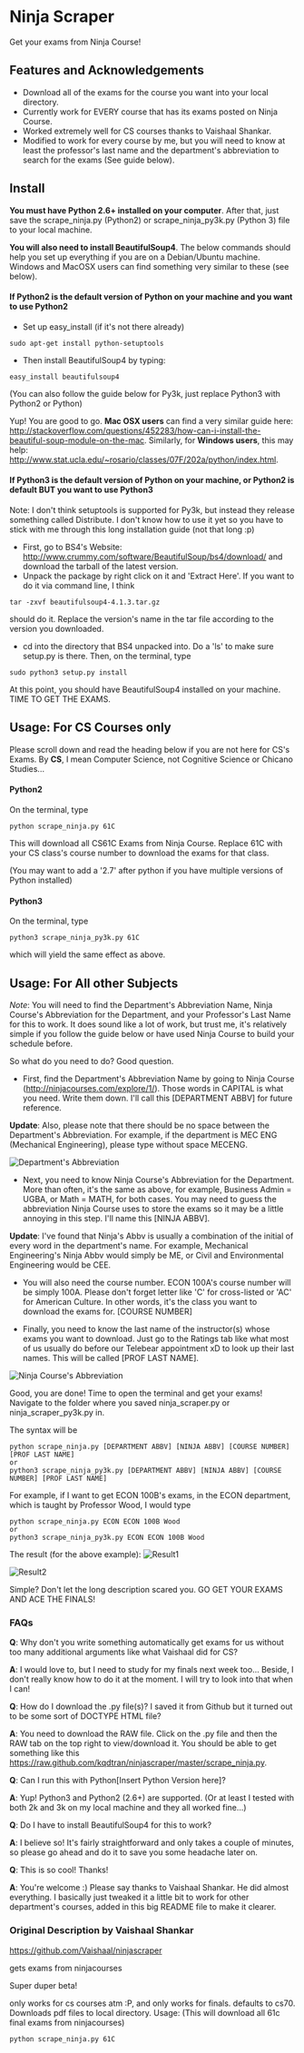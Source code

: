 Ninja Scraper
=============
Get your exams from Ninja Course!

## Features and Acknowledgements
* Download all of the exams for the course you want into your local directory.
* Currently work for EVERY course that has its exams posted on Ninja Course. 
* Worked extremely well for CS courses thanks to Vaishaal Shankar. 
* Modified to work for every course by me, but you will need to know at least the professor's last name and the department's abbreviation to search for the exams (See guide below).

## Install
**You must have Python 2.6+ installed on your computer**. After that, just save the scrape_ninja.py (Python2) or scrape_ninja_py3k.py (Python 3) file to your local machine. 

**You will also need to install BeautifulSoup4**. The below commands should help you set up everything if you are on a Debian/Ubuntu machine. Windows and MacOSX users can find something very similar to these (see below).

#### If Python2 is the default version of Python on your machine and you want to use Python2

* Set up easy_install (if it's not there already)
```
sudo apt-get install python-setuptools
```

* Then install BeautifulSoup4 by typing:
```
easy_install beautifulsoup4
```

(You can also follow the guide below for Py3k, just replace Python3 with Python2 or Python)

Yup! You are good to go. **Mac OSX users** can find a very similar guide here: http://stackoverflow.com/questions/452283/how-can-i-install-the-beautiful-soup-module-on-the-mac. Similarly, for **Windows users**, this may help: http://www.stat.ucla.edu/~rosario/classes/07F/202a/python/index.html.

#### If Python3 is the default version of Python on your machine, or Python2 is default BUT you want to use Python3

Note: I don't think setuptools is supported for Py3k, but instead they release something called Distribute. I don't know how to use it yet so you have to stick with me through this long installation guide (not that long :p)

* First, go to BS4's Website: http://www.crummy.com/software/BeautifulSoup/bs4/download/ and download the tarball of the latest version.
* Unpack the package by right click on it and 'Extract Here'. If you want to do it via command line, I think
```
tar -zxvf beautifulsoup4-4.1.3.tar.gz	 
```
 should do it. Replace the version's name in the tar file according to the version you downloaded.
* cd into the directory that BS4 unpacked into. Do a 'ls' to make sure setup.py is there. Then, on the terminal, type
```
sudo python3 setup.py install
```

At this point, you should have BeautifulSoup4 installed on your machine. TIME TO GET THE EXAMS.

## Usage: For CS Courses only
Please scroll down and read the heading below if you are not here for CS's Exams. By **CS**, I mean Computer Science, not Cognitive Science or Chicano Studies...

#### Python2

On the terminal, type  
```
python scrape_ninja.py 61C 
```
This will download all CS61C Exams from Ninja Course. Replace 61C with your CS class's course number to download the exams for that class. 

(You may want to add a '2.7' after python if you have multiple versions of Python installed)

#### Python3

On the terminal, type  
```
python3 scrape_ninja_py3k.py 61C 
```
which will yield the same effect as above. 

## Usage: For All other Subjects
*Note*: You will need to find the Department's Abbreviation Name, Ninja Course's Abbreviation for the Department, and your Professor's Last Name for this to work. It does sound like a lot of work, but trust me, it's relatively simple if you follow the guide below or have used Ninja Course to build your schedule before. 

So what do you need to do? Good question.

* First, find the Department's Abbreviation Name by going to Ninja Course (http://ninjacourses.com/explore/1/). Those words in CAPITAL is what you need. Write them down. I'll call this [DEPARTMENT ABBV] for future reference.

**Update**: Also, please note that there should be no space between the Department's Abbreviation. For example, if the department is MEC ENG (Mechanical Engineering), please type without space MECENG. 

![Department's Abbreviation](https://raw.github.com/kqdtran/ninjascraper/master/img/department_abbr.png)

* Next, you need to know Ninja Course's Abbreviation for the Department. More than often, it's the same as above, for example, Business Admin = UGBA, or Math = MATH, for both cases. You may need to guess the abbreviation Ninja Course uses to store the exams so it may be a little annoying in this step. I'll name this [NINJA ABBV]. 

**Update**: I've found that Ninja's Abbv is usually a combination of the initial of every word in the department's name. For example, Mechanical Engineering's Ninja Abbv would simply be ME, or Civil and Environmental Engineering would be CEE.  

* You will also need the course number. ECON 100A's course number will be simply 100A. Please don't forget letter like 'C' for cross-listed or 'AC' for American Culture. In other words, it's the class you want to download the exams for. [COURSE NUMBER]

* Finally, you need to know the last name of the instructor(s) whose exams you want to download. Just go to the Ratings tab like what most of us usually do before our Telebear appointment xD to look up their last names. This will be called [PROF LAST NAME].

![Ninja Course's Abbreviation](https://raw.github.com/kqdtran/ninjascraper/master/img/lastname.png)

Good, you are done! Time to open the terminal and get your exams! Navigate to the folder where you saved ninja_scraper.py or ninja_scraper_py3k.py in.

The syntax will be
```
python scrape_ninja.py [DEPARTMENT ABBV] [NINJA ABBV] [COURSE NUMBER] [PROF LAST NAME]
or
python3 scrape_ninja_py3k.py [DEPARTMENT ABBV] [NINJA ABBV] [COURSE NUMBER] [PROF LAST NAME]
```

For example, if I want to get ECON 100B's exams, in the ECON department, which is taught by Professor Wood, I would type
```
python scrape_ninja.py ECON ECON 100B Wood
or
python3 scrape_ninja_py3k.py ECON ECON 100B Wood
```

The result (for the above example):
![Result1](https://raw.github.com/kqdtran/ninjascraper/master/img/result1.png)


![Result2](https://raw.github.com/kqdtran/ninjascraper/master/img/result2.png)

Simple? Don't let the long description scared you. GO GET YOUR EXAMS AND ACE THE FINALS!

### FAQs
**Q**: Why don't you write something automatically get exams for us without too many additional arguments like what Vaishaal did for CS?

**A**: I would love to, but I need to study for my finals next week too... Beside, I don't really know how to do it at the moment. I will try to look into that when I can!

**Q**: How do I download the .py file(s)? I saved it from Github but it turned out to be some sort of DOCTYPE HTML file?

**A**: You need to download the RAW file. Click on the .py file and then the RAW tab on the top right to view/download it. You should be able to get something like this https://raw.github.com/kqdtran/ninjascraper/master/scrape_ninja.py.

**Q**: Can I run this with Python[Insert Python Version here]?

**A**: Yup! Python3 and Python2 (2.6+) are supported. (Or at least I tested with both 2k and 3k on my local machine and they all worked fine...)

**Q**: Do I have to install BeautifulSoup4 for this to work?

**A**: I believe so! It's fairly straightforward and only takes a couple of minutes, so please go ahead and do it to save you some headache later on.  

**Q**: This is so cool! Thanks!

**A**: You're welcome :) Please say thanks to Vaishaal Shankar. He did almost everything. I basically just tweaked it a little bit to work for other department's courses, added in this big README file to make it clearer. 


### Original Description by Vaishaal Shankar
https://github.com/Vaishaal/ninjascraper

gets exams from ninjacourses

Super duper beta!

only works for cs courses atm :P, and only works for finals.
defaults to cs70. Downloads pdf files to local directory.
Usage: (This will download all 61c final exams from ninjacourses)
```
python scrape_ninja.py 61C 
```
